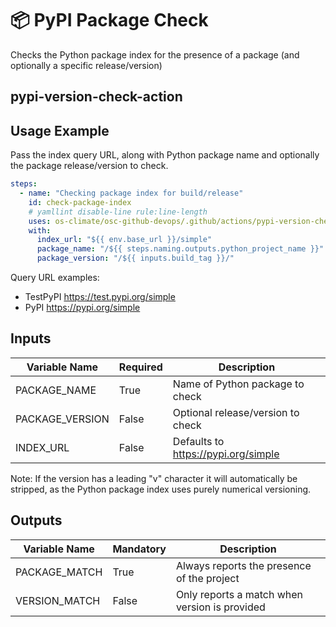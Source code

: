 <!--
[comment]: # SPDX-License-Identifier: Apache-2.0
[comment]: # SPDX-FileCopyrightText: 2024 The Linux Foundation
-->

# 📦 PyPI Package Check

Checks the Python package index for the presence of a package (and
optionally a specific release/version)

## pypi-version-check-action

## Usage Example

Pass the index query URL, along with Python package name and optionally the
package release/version to check.

```yaml
steps:
  - name: "Checking package index for build/release"
    id: check-package-index
    # yamllint disable-line rule:line-length
    uses: os-climate/osc-github-devops/.github/actions/pypi-version-check-action@main
    with:
      index_url: "${{ env.base_url }}/simple"
      package_name: "/${{ steps.naming.outputs.python_project_name }}"
      package_version: "/${{ inputs.build_tag }}/"
```

Query URL examples:

- TestPyPI <https://test.pypi.org/simple>
- PyPI <https://pypi.org/simple>

## Inputs

<!-- markdownlint-disable MD013 -->

| Variable Name   | Required | Description                           |
| --------------- | -------- | ------------------------------------- |
| PACKAGE_NAME    | True     | Name of Python package to check       |
| PACKAGE_VERSION | False    | Optional release/version to check     |
| INDEX_URL       | False    | Defaults to <https://pypi.org/simple> |

<!-- markdownlint-enable MD013 -->

Note: If the version has a leading "v" character it will automatically be
stripped, as the Python package index uses purely numerical versioning.

## Outputs

<!-- markdownlint-disable MD013 -->

| Variable Name | Mandatory | Description                                   |
| ------------- | --------- | --------------------------------------------- |
| PACKAGE_MATCH | True      | Always reports the presence of the project    |
| VERSION_MATCH | False     | Only reports a match when version is provided |

<!-- markdownlint-enable MD013 -->
